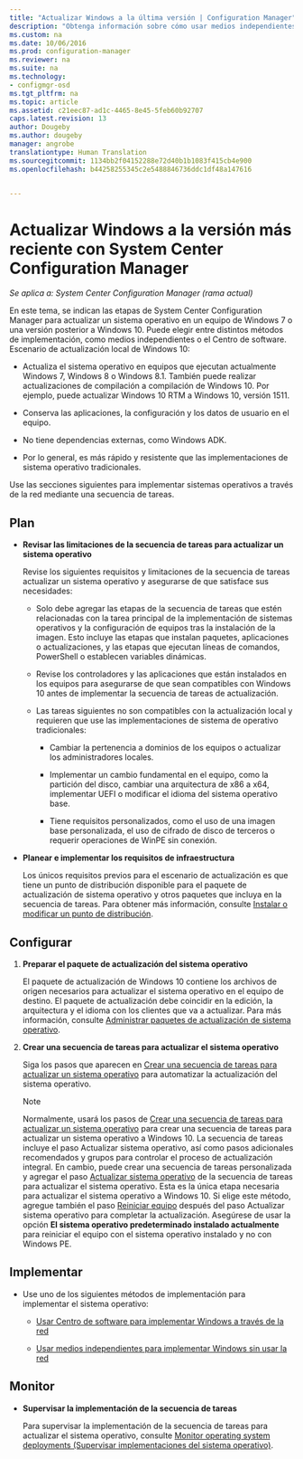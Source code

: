 ```yaml
---
title: "Actualizar Windows a la última versión | Configuration Manager"
description: "Obtenga información sobre cómo usar medios independientes o el Centro de software de Configuration Manager para actualizar un sistema operativo de Windows 7 o una versión posterior a Windows 10."
ms.custom: na
ms.date: 10/06/2016
ms.prod: configuration-manager
ms.reviewer: na
ms.suite: na
ms.technology:
- configmgr-osd
ms.tgt_pltfrm: na
ms.topic: article
ms.assetid: c21eec87-ad1c-4465-8e45-5feb60b92707
caps.latest.revision: 13
author: Dougeby
ms.author: dougeby
manager: angrobe
translationtype: Human Translation
ms.sourcegitcommit: 1134bb2f04152288e72d40b1b1083f415cb4e900
ms.openlocfilehash: b44258255345c2e5488846736ddc1df48a147616


---
```

# <a name="upgrade-windows-to-the-latest-version-with-system-center-configuration-manager"></a>Actualizar Windows a la versión más reciente con System Center Configuration Manager

*Se aplica a: System Center Configuration Manager (rama actual)*

En este tema, se indican las etapas de System Center Configuration Manager para actualizar un sistema operativo en un equipo de Windows 7 o una versión posterior a Windows 10. Puede elegir entre distintos métodos de implementación, como medios independientes o el Centro de software. Escenario de actualización local de Windows 10:  

-   Actualiza el sistema operativo en equipos que ejecutan actualmente Windows 7, Windows 8 o Windows 8.1. También puede realizar actualizaciones de compilación a compilación de Windows 10. Por ejemplo, puede actualizar Windows 10 RTM a Windows 10, versión 1511.  

-   Conserva las aplicaciones, la configuración y los datos de usuario en el equipo.  

-   No tiene dependencias externas, como Windows ADK.  

-   Por lo general, es más rápido y resistente que las implementaciones de sistema operativo tradicionales.  

 Use las secciones siguientes para implementar sistemas operativos a través de la red mediante una secuencia de tareas.  

##  <a name="a-namebkmkplana-plan"></a><a name="BKMK_Plan"></a> Plan  

-   **Revisar las limitaciones de la secuencia de tareas para actualizar un sistema operativo**  

     Revise los siguientes requisitos y limitaciones de la secuencia de tareas actualizar un sistema operativo y asegurarse de que satisface sus necesidades:  

    -   Solo debe agregar las etapas de la secuencia de tareas que estén relacionadas con la tarea principal de la implementación de sistemas operativos y la configuración de equipos tras la instalación de la imagen. Esto incluye las etapas que instalan paquetes, aplicaciones o actualizaciones, y las etapas que ejecutan líneas de comandos, PowerShell o establecen variables dinámicas.  

    -   Revise los controladores y las aplicaciones que están instalados en los equipos para asegurarse de que sean compatibles con Windows 10 antes de implementar la secuencia de tareas de actualización.  

    -   Las tareas siguientes no son compatibles con la actualización local y requieren que use las implementaciones de sistema de operativo tradicionales:  

        -   Cambiar la pertenencia a dominios de los equipos o actualizar los administradores locales.  

        -   Implementar un cambio fundamental en el equipo, como la partición del disco, cambiar una arquitectura de x86 a x64, implementar UEFI o modificar el idioma del sistema operativo base.  

        -   Tiene requisitos personalizados, como el uso de una imagen base personalizada, el uso de cifrado de disco de terceros<sup></sup> o requerir operaciones de WinPE sin conexión.  

-   **Planear e implementar los requisitos de infraestructura**  

     Los únicos requisitos previos para el escenario de actualización es que tiene un punto de distribución disponible para el paquete de actualización de sistema operativo y otros paquetes que incluya en la secuencia de tareas. Para obtener más información, consulte [Instalar o modificar un punto de distribución](../../core/servers/deploy/configure/install-and-configure-distribution-points.md).

##  <a name="a-namebkmkconfigurea-configure"></a><a name="BKMK_Configure"></a> Configurar  

1.  **Preparar el paquete de actualización del sistema operativo**  

     El paquete de actualización de Windows 10 contiene los archivos de origen necesarios para actualizar el sistema operativo en el equipo de destino. El paquete de actualización debe coincidir en la edición, la arquitectura y el idioma con los clientes que va a actualizar.  Para más información, consulte [Administrar paquetes de actualización de sistema operativo](../get-started/manage-operating-system-upgrade-packages.md).  

2.  **Crear una secuencia de tareas para actualizar el sistema operativo**  

     Siga los pasos que aparecen en [Crear una secuencia de tareas para actualizar un sistema operativo](create-a-task-sequence-to-upgrade-an-operating-system.md) para automatizar la actualización del sistema operativo.  

    > [!NOTE]  
    >  Normalmente, usará los pasos de [Crear una secuencia de tareas para actualizar un sistema operativo](create-a-task-sequence-to-upgrade-an-operating-system.md) para crear una secuencia de tareas para actualizar un sistema operativo a Windows 10. La secuencia de tareas incluye el paso Actualizar sistema operativo, así como pasos adicionales recomendados y grupos para controlar el proceso de actualización integral. En cambio, puede crear una secuencia de tareas personalizada y agregar el paso [Actualizar sistema operativo](../understand/task-sequence-steps.md#BKMK_UpgradeOS) de la secuencia de tareas para actualizar el sistema operativo. Esta es la única etapa necesaria para actualizar el sistema operativo a Windows 10. Si elige este método, agregue también el paso [Reiniciar equipo](../understand/task-sequence-steps.md#a-namebkmkrestartcomputera-restart-computer) después del paso Actualizar sistema operativo para completar la actualización. Asegúrese de usar la opción **El sistema operativo predeterminado instalado actualmente** para reiniciar el equipo con el sistema operativo instalado y no con Windows PE.  

##  <a name="a-namebkmkdeploya-deploy"></a><a name="BKMK_Deploy"></a> Implementar  

-   Use uno de los siguientes métodos de implementación para implementar el sistema operativo:  

    -   [Usar Centro de software para implementar Windows a través de la red](use-software-center-to-deploy-windows-over-the-network.md)  

    -   [Usar medios independientes para implementar Windows sin usar la red](use-stand-alone-media-to-deploy-windows-without-using-the-network.md)  

## <a name="monitor"></a>Monitor  

-   **Supervisar la implementación de la secuencia de tareas**  

     Para supervisar la implementación de la secuencia de tareas para actualizar el sistema operativo, consulte [Monitor operating system deployments (Supervisar implementaciones del sistema operativo)](monitor-operating-system-deployments.md).  



<!--HONumber=Nov16_HO1-->


